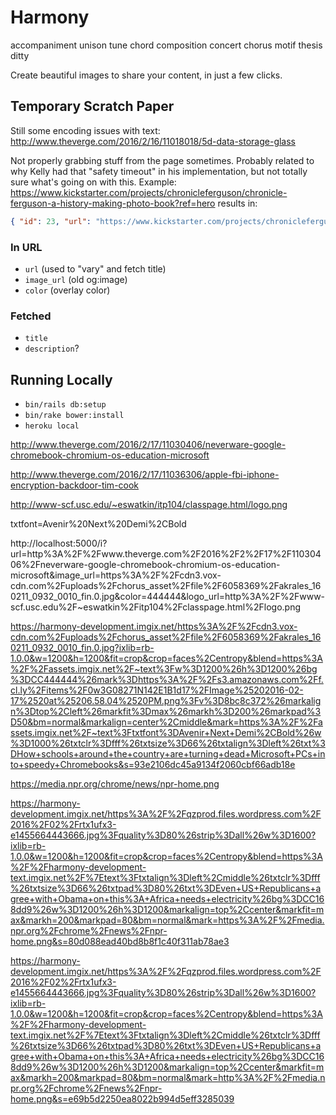 # Harmony

accompaniment
unison
tune
chord
composition
concert
chorus
motif
thesis
ditty


Create beautiful images to share your content, in just a few clicks.


## Temporary Scratch Paper

Still some encoding issues with text: http://www.theverge.com/2016/2/16/11018018/5d-data-storage-glass

Not properly grabbing stuff from the page sometimes. Probably related to why Kelly had that "safety timeout" in his implementation, but not totally sure what's going on with this. Example: https://www.kickstarter.com/projects/chronicleferguson/chronicle-ferguson-a-history-making-photo-book?ref=hero results in:

``` json
{ "id": 23, "url": "https://www.kickstarter.com/projects/chronicleferguson/chronicle-ferguson-a-history-making-photo-book?ref=hero", "title": null, "description": null, "accentColor": "000000", "fetchedAt": "2016-02-17T11:20:30.880Z", "ogImageURL": null }
```

### In URL

* `url` (used to "vary" and fetch title)
* `image_url` (old og:image)
* `color` (overlay color)

### Fetched

* `title`
* `description`?


## Running Locally

* `bin/rails db:setup`
* `bin/rake bower:install`
* `heroku local`


http://www.theverge.com/2016/2/17/11030406/neverware-google-chromebook-chromium-os-education-microsoft

http://www.theverge.com/2016/2/17/11036306/apple-fbi-iphone-encryption-backdoor-tim-cook

http://www-scf.usc.edu/~eswatkin/itp104/classpage.html/logo.png


txtfont=Avenir%20Next%20Demi%2CBold


http://localhost:5000/i?url=http%3A%2F%2Fwww.theverge.com%2F2016%2F2%2F17%2F11030406%2Fneverware-google-chromebook-chromium-os-education-microsoft&image_url=https%3A%2F%2Fcdn3.vox-cdn.com%2Fuploads%2Fchorus_asset%2Ffile%2F6058369%2Fakrales_160211_0932_0010_fin.0.jpg&color=444444&logo_url=http%3A%2F%2Fwww-scf.usc.edu%2F~eswatkin%2Fitp104%2Fclasspage.html%2Flogo.png


https://harmony-development.imgix.net/https%3A%2F%2Fcdn3.vox-cdn.com%2Fuploads%2Fchorus_asset%2Ffile%2F6058369%2Fakrales_160211_0932_0010_fin.0.jpg?ixlib=rb-1.0.0&w=1200&h=1200&fit=crop&crop=faces%2Centropy&blend=https%3A%2F%2Fassets.imgix.net%2F~text%3Fw%3D1200%26h%3D1200%26bg%3DCC444444%26mark%3Dhttps%3A%2F%2Fs3.amazonaws.com%2Ff.cl.ly%2Fitems%2F0w3G08271N142E1B1d17%2FImage%25202016-02-17%2520at%25206.58.04%2520PM.png%3Fv%3D8bc8c372%26markalign%3Dtop%2Cleft%26markfit%3Dmax%26markh%3D200%26markpad%3D50&bm=normal&markalign=center%2Cmiddle&mark=https%3A%2F%2Fassets.imgix.net%2F~text%3Ftxtfont%3DAvenir+Next+Demi%2CBold%26w%3D1000%26txtclr%3Dfff%26txtsize%3D66%26txtalign%3Dleft%26txt%3DHow+schools+around+the+country+are+turning+dead+Microsoft+PCs+into+speedy+Chromebooks&s=93e2106dc45a9134f2060cbf66adb18e

https://media.npr.org/chrome/news/npr-home.png


https://harmony-development.imgix.net/https%3A%2F%2Fqzprod.files.wordpress.com%2F2016%2F02%2Frtx1ufx3-e1455664443666.jpg%3Fquality%3D80%26strip%3Dall%26w%3D1600?ixlib=rb-1.0.0&w=1200&h=1200&fit=crop&crop=faces%2Centropy&blend=https%3A%2F%2Fharmony-development-text.imgix.net%2F%7Etext%3Ftxtalign%3Dleft%2Cmiddle%26txtclr%3Dfff%26txtsize%3D66%26txtpad%3D80%26txt%3DEven+US+Republicans+agree+with+Obama+on+this%3A+Africa+needs+electricity%26bg%3DCC168dd9%26w%3D1200%26h%3D1200&markalign=top%2Ccenter&markfit=max&markh=200&markpad=80&bm=normal&mark=https%3A%2F%2Fmedia.npr.org%2Fchrome%2Fnews%2Fnpr-home.png&s=80d088ead40bd8b8f1c40f311ab78ae3


https://harmony-development.imgix.net/https%3A%2F%2Fqzprod.files.wordpress.com%2F2016%2F02%2Frtx1ufx3-e1455664443666.jpg%3Fquality%3D80%26strip%3Dall%26w%3D1600?ixlib=rb-1.0.0&w=1200&h=1200&fit=crop&crop=faces%2Centropy&blend=https%3A%2F%2Fharmony-development-text.imgix.net%2F%7Etext%3Ftxtalign%3Dleft%2Cmiddle%26txtclr%3Dfff%26txtsize%3D66%26txtpad%3D80%26txt%3DEven+US+Republicans+agree+with+Obama+on+this%3A+Africa+needs+electricity%26bg%3DCC168dd9%26w%3D1200%26h%3D1200&markalign=top%2Ccenter&markfit=max&markh=200&markpad=80&bm=normal&mark=http%3A%2F%2Fmedia.npr.org%2Fchrome%2Fnews%2Fnpr-home.png&s=e69b5d2250ea8022b994d5eff3285039
